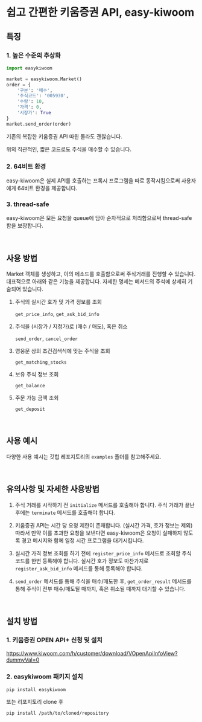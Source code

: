 
# 쉽고 간편한 키움증권 API, easy-kiwoom

## 특징

### 1. 높은 수준의 추상화
```python
import easykiwoom

market = easykiwoom.Market()
order = {
    '구분': '매수',
    '주식코드': '005930',
    '수량': 10,
    '가격': 0,
    '시장가': True
}
market.send_order(order)
```

기존의 복잡한 키움증권 API 따윈 몰라도 괜찮습니다.

위의 직관적인, 짧은 코드로도 주식을 매수할 수 있습니다.

### 2. 64비트 환경

easy-kiwoom은 실제 API를 호출하는 프록시 프로그램을 따로 동작시킴으로써 사용자에게 64비트 환경을 제공합니다.

### 3. thread-safe

easy-kiwoom은 모든 요청을 queue에 담아 순차적으로 처리함으로써 thread-safe함을 보장합니다.

<br/>

## 사용 방법

Market 객체를 생성하고, 이의 메소드를 호출함으로써 주식거래를 진행할 수 있습니다.
대표적으로 아래와 같은 기능을 제공합니다.
자세한 명세는 메서드의 주석에 상세히 기술되어 있습니다.

1. 주식의 실시간 호가 및 가격 정보를 조회

    `get_price_info`, `get_ask_bid_info`

2. 주식을 (시장가 / 지정가)로 (매수 / 매도), 혹은 취소

    `send_order`, `cancel_order`

3. 영웅문 상의 조건검색식에 맞는 주식을 조회

    `get_matching_stocks`

4. 보유 주식 정보 조회

    `get_balance`

5. 주문 가능 금액 조회

    `get_deposit`

<br/>

## 사용 예시

다양한 사용 예시는 깃헙 레포지토리의 `examples` 폴더를 참고해주세요.

<br/>

## 유의사항 및 자세한 사용방법

1. 주식 거래를 시작하기 전 `initialize` 메서드를 호출해야 합니다.
주식 거래가 끝난 후에는 `terminate` 메서드를 호출해야 합니다.

2. 키움증권 API는 시간 당 요청 제한이 존재합니다. (실시간 가격, 호가 정보는 제외)
따라서 만약 이를 초과한 요청을 보낸다면 easy-kiwoom은 요청이 실패하지 않도록 경고 메시지와 함께 일정 시간 프로그램을 대기시킵니다.

3. 실시간 가격 정보 조회를 하기 전에 `register_price_info` 메서드로 조회할 주식 코드를 한번 등록해야 합니다.
실시간 호가 정보도 마찬가지로 `register_ask_bid_info` 메서드를 통해 등록해야 합니다.

4. `send_order` 메서드를 통해 주식을 매수/매도한 후, `get_order_result` 메서드를 통해 주식이 전부 매수/매도될 때까지, 혹은 취소될 때까지 대기할 수 있습니다.

<br/>


## 설치 방법

### 1. 키움증권 OPEN API+ 신청 및 설치

https://www.kiwoom.com/h/customer/download/VOpenApiInfoView?dummyVal=0

### 2. easykiwoom 패키지 설치
```shell
pip install easykiwoom
```

또는 리포지토리 clone 후
```shell
pip install /path/to/cloned/repository
```

<br/>